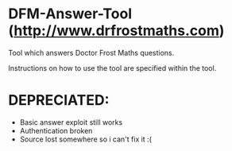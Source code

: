 # DFM-Answer-Tool (http://www.drfrostmaths.com)
Tool which answers Doctor Frost Maths questions.

Instructions on how to use the tool are specified within the tool.

# DEPRECIATED:
- Basic answer exploit still works
- Authentication broken
- Source lost somewhere so i can't fix it :(
